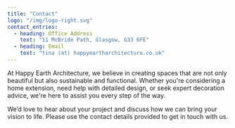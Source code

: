 ```yaml
---
title: "Contact"
logo: "/img/logo-right.svg"
contact_entries:
  - heading: Office Address
    text: "11 McBride Path, Glasgow, G33 6FE"
  - heading: Email
    text: "tina (at) happyeartharchitecture.co.uk"
---
```


At Happy Earth Architecture, we believe in creating spaces that are not only beautiful but also sustainable and functional. Whether you're considering a home extension, need help with detailed design, or seek expert decoration advice, we're here to assist you every step of the way.

We’d love to hear about your project and discuss how we can bring your vision to life. Please use the contact details provided to get in touch with us.
